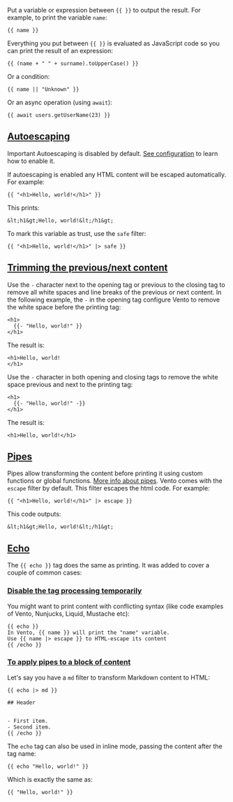 Put a variable or expression between `{{ }}` to output the result.
For example, to print the variable `name`:
```
{{ name }}
```
Everything you put between `{{ }}` is evaluated as JavaScript code so you can print the result of an expression:
```
{{ (name + " " + surname).toUpperCase() }}
```
Or a condition:
```
{{ name || "Unknown" }}
```
Or an async operation (using `await`):
```
{{ await users.getUserName(23) }}
```


## [Autoescaping](#autoescaping)


Important
Autoescaping is disabled by default. [See configuration](https://vento.js.org/syntax/configuration.md#autoescape) to learn how to enable it.

If autoescaping is enabled any HTML content will be escaped automatically. For example:
```
{{ "<h1>Hello, world!</h1>" }}
```
This prints:
```
&lt;h1&gt;Hello, world!&lt;/h1&gt;
```
To mark this variable as trust, use the `safe` filter:
```
{{ "<h1>Hello, world!</h1>" |> safe }}
```


## [Trimming the previous/next content](#trimming-the-previous%2Fnext-content)


Use the `-` character next to the opening tag or previous to the closing tag to remove all white spaces and line breaks of the previous or next content.
In the following example, the `-` in the opening tag configure Vento to remove the white space before the printing tag:
```
<h1>
  {{- "Hello, world!" }}
</h1>
```
The result is:
```
<h1>Hello, world!
</h1>
```
Use the `-` character in both opening and closing tags to remove the white space previous and next to the printing tag:
```
<h1>
  {{- "Hello, world!" -}}
</h1>
```
The result is:
```
<h1>Hello, world!</h1>
```


## [Pipes](#pipes)


Pipes allow transforming the content before printing it using custom functions or global functions. [More info about pipes](https://vento.js.org/syntax/print/pipes.md).
Vento comes with the `escape` filter by default. This filter escapes the html code. For example:
```
{{ "<h1>Hello, world!</h1>" |> escape }}
```
This code outputs:
```
&lt;h1&gt;Hello, world!&lt;/h1&gt;
```


## [Echo](#echo)


The `{{ echo }}` tag does the same as printing. It was added to cover a couple of common cases:


### [Disable the tag processing temporarily](#disable-the-tag-processing-temporarily)


You might want to print content with conflicting syntax (like code examples of Vento, Nunjucks, Liquid, Mustache etc):
```
{{ echo }}
In Vento, {{ name }} will print the "name" variable.
Use {{ name |> escape }} to HTML-escape its content
{{ /echo }}
```


### [To apply pipes to a block of content](#to-apply-pipes-to-a-block-of-content)


Let's say you have a `md` filter to transform Markdown content to HTML:
```
{{ echo |> md }}

## Header


- First item.
- Second item.
{{ /echo }}
```
The `echo` tag can also be used in inline mode, passing the content after the tag name:
```
{{ echo "Hello, world!" }}
```
Which is exactly the same as:
```
{{ "Hello, world!" }}
```